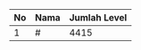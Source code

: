| No | Nama            | Jumlah Level |
|----|-----------------|--------------|
| 1  | #    |    4415        |
